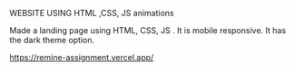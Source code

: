 WEBSITE USING HTML ,CSS, JS animations

Made a landing page using HTML, CSS, JS . 
It is mobile responsive.
It has the dark theme option.


https://remine-assignment.vercel.app/
